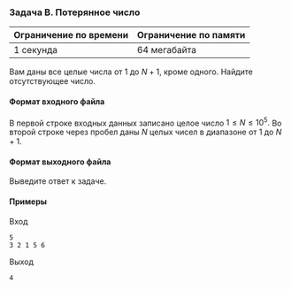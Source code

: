 

### Задача B. Потерянное число

| Ограничение по времени      | Ограничение по памяти         |
|:----------------------------|:------------------------------|
|1 секунда|64 мегабайта|

Вам даны все целые числа от $1$ до $N + 1,$ кроме одного. Найдите отсутствующее число.

#### Формат входного файла

В первой строке входных данных записано целое число $1 \le N \le 10^5.$ Во второй строке через пробел даны $N$ целых чисел в диапазоне от 1 до $N + 1.$


#### Формат выходного файла

Выведите ответ к задаче.

#### Примеры

Вход
```
5
3 2 1 5 6
```

Выход
```
4
```
